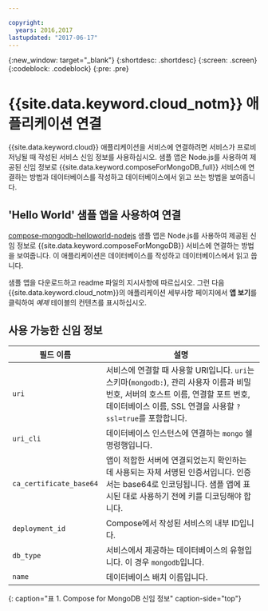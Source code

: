 ```yaml
---

copyright:
  years: 2016,2017
lastupdated: "2017-06-17"
---
```


{:new_window: target="_blank"}
{:shortdesc: .shortdesc}
{:screen: .screen}
{:codeblock: .codeblock}
{:pre: .pre}

# {{site.data.keyword.cloud_notm}} 애플리케이션 연결

{{site.data.keyword.cloud}} 애플리케이션을 서비스에 연결하려면 서비스가 프로비저닝될 때 작성된 서비스 신임 정보를 사용하십시오. 샘플 앱은 Node.js를 사용하여 제공된 신임 정보로 {{site.data.keyword.composeForMongoDB_full}} 서비스에 연결하는 방법과 데이터베이스를 작성하고 데이터베이스에서 읽고 쓰는 방법을 보여줍니다.

## 'Hello World' 샘플 앱을 사용하여 연결

[compose-mongodb-helloworld-nodejs](https://github.com/IBM-Bluemix/compose-mongodb-helloworld-nodejs) 샘플 앱은 Node.js를 사용하여 제공된 신임 정보로 {{site.data.keyword.composeForMongoDB}} 서비스에 연결하는 방법을 보여줍니다. 이 애플리케이션은 데이터베이스를 작성하고 데이터베이스에서 읽고 씁니다.

샘플 앱을 다운로드하고 readme 파일의 지시사항에 따르십시오. 그런 다음 {{site.data.keyword.cloud_notm}}의 애플리케이션 세부사항 페이지에서 **앱 보기**를 클릭하여 *예제* 테이블의 컨텐츠를 표시하십시오.

## 사용 가능한 신임 정보

필드 이름 |설명
----------|-----------
`uri`|서비스에 연결할 때 사용할 URI입니다. `uri`는 스키마(`mongodb:`), 관리 사용자 이름과 비밀번호, 서버의 호스트 이름, 연결할 포트 번호, 데이터베이스 이름, SSL 연결을 사용할 `?ssl=true`를 포함합니다. 
`uri_cli`|데이터베이스 인스턴스에 연결하는 `mongo` 쉘 명령행입니다. 
`ca_certificate_base64`|앱이 적합한 서버에 연결되었는지 확인하는 데 사용되는 자체 서명된 인증서입니다. 인증서는 base64로 인코딩됩니다. 샘플 앱에 표시된 대로 사용하기 전에 키를 디코딩해야 합니다. 
`deployment_id`|Compose에서 작성된 서비스의 내부 ID입니다. 
`db_type`|서비스에서 제공하는 데이터베이스의 유형입니다. 이 경우 `mongodb`입니다. 
`name`|데이터베이스 배치 이름입니다. 
{: caption="표 1. Compose for MongoDB 신임 정보" caption-side="top"}
